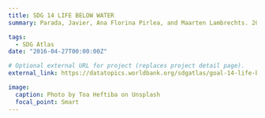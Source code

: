 ```yaml
---
title: SDG 14 LIFE BELOW WATER
summary: Parada, Javier, Ana Florina Pirlea, and Maarten Lambrechts. 2023. "Ending overfishing: An urgent need to protect our oceans" In Atlas of Sustainable Development Goals 2023, edited by A. F. Pirlea, U. Serajuddin, A. Thudt, D. Wadhwa, and M. Welch. Washington, DC: World Bank. License: Creative Commons Attribution CC BY 3.0 IGO. 

tags:
  - SDG Atlas
date: "2016-04-27T00:00:00Z"

# Optional external URL for project (replaces project detail page).
external_link: https://datatopics.worldbank.org/sdgatlas/goal-14-life-below-water

image:
  caption: Photo by Toa Heftiba on Unsplash
  focal_point: Smart
---
```

